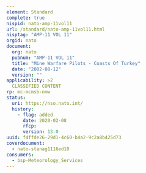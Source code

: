 ```yaml
---
element: Standard
complete: true
nispid: nato-amp-11vol11
url: /standard/nato-amp-11vol11.html
nisptag: "AMP-11 VOL 11"
orgid: nato
document:
  org: nato
  pubnum: "AMP-11 VOL 11"
  title: "Mine Warfare Pilots - Coasts Of Turkey"
  date: "2002-08-12"
  version: ""
applicability: >2
  CLASSIFIED CONTENT
rp: mc-mcmsb-nmw
status:
  uri: https://nso.nato.int/
  history: 
    - flag: added
      date: 2020-02-08
      rfcp: 
      version: 13.0
uuid: f4ffde26-29d1-4c60-b4a2-9c2a8b425d73
coverdocument:
  - nato-stanag1116ed10
consumers:
  - bsp-Meteorology_Services
---
```


